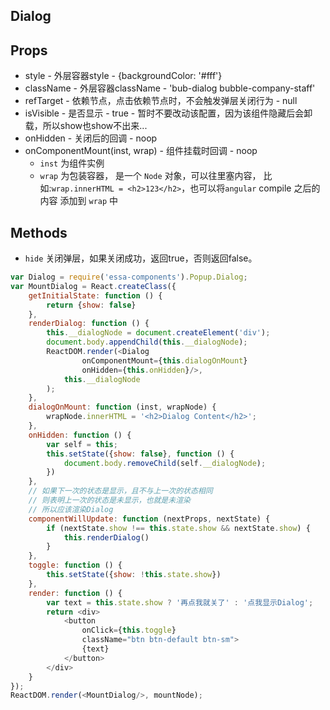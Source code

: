 ## Dialog

## Props
+ style - 外层容器style - {backgroundColor: '#fff'}
+ className - 外层容器className - 'bub-dialog bubble-company-staff'
+ refTarget - 依赖节点，点击依赖节点时，不会触发弹层关闭行为 - null
+ isVisible - 是否显示 - true - 暂时不要改动该配置，因为该组件隐藏后会卸载，所以show也show不出来...
+ onHidden - 关闭后的回调 - noop
+ onComponentMount(inst, wrap) - 组件挂载时回调 - noop
  - `inst` 为组件实例
  - `wrap` 为包装容器， 是一个 `Node` 对象，可以往里塞内容，
     比如:`wrap.innerHTML = <h2>123</h2>`，也可以将`angular` compile 之后的内容
     添加到 `wrap` 中
     
## Methods
+ `hide` 关闭弹层，如果关闭成功，返回true，否则返回false。

```JavaScript
var Dialog = require('essa-components').Popup.Dialog;
var MountDialog = React.createClass({
    getInitialState: function () {
        return {show: false}
    },
    renderDialog: function () {
        this.__dialogNode = document.createElement('div');
        document.body.appendChild(this.__dialogNode);
        ReactDOM.render(<Dialog
                onComponentMount={this.dialogOnMount}
                onHidden={this.onHidden}/>,
            this.__dialogNode
        );
    },
    dialogOnMount: function (inst, wrapNode) {
        wrapNode.innerHTML = '<h2>Dialog Content</h2>';
    },
    onHidden: function () {
        var self = this;
        this.setState({show: false}, function () {
            document.body.removeChild(self.__dialogNode);
        })
    },
    // 如果下一次的状态是显示，且不与上一次的状态相同
    // 则表明上一次的状态是未显示，也就是未渲染
    // 所以应该渲染Dialog
    componentWillUpdate: function (nextProps, nextState) {
        if (nextState.show !== this.state.show && nextState.show) {
            this.renderDialog()
        }
    },
    toggle: function () {
        this.setState({show: !this.state.show})
    },
    render: function () {
        var text = this.state.show ? '再点我就关了' : '点我显示Dialog';
        return <div>
            <button
                onClick={this.toggle}
                className="btn btn-default btn-sm">
                {text}
            </button>
        </div>
    }
});
ReactDOM.render(<MountDialog/>, mountNode);
```
